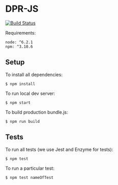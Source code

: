 # DPR-JS
[![Build Status](https://travis-ci.org/data-hq/frontend-showcase-js.svg?branch=gh-pages)](https://travis-ci.org/data-hq/frontend-showcase-js)

Requirements:

```
node: ^6.2.1
npm: ^3.10.6
```

## Setup

To install all dependencies:

```
$ npm install
```

To run local dev server:

```
$ npm start
```

To build production bundle.js:

```
$ npm run build
```

## Tests

To run all tests (we use Jest and Enzyme for tests):

```
$ npm test
```

To run a particular test:

```
$ npm test nameOfTest
```
